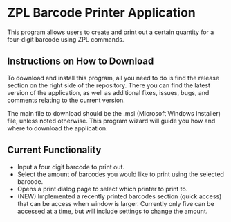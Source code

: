 # ZPL Barcode Printer Application

This program allows users to create and print out a certain quantity for a four-digit barcode using ZPL commands.

## Instructions on How to Download

To download and install this program, all you need to do is find the release section on the right side of the repository. There you can find the latest version of the application, as well as additional fixes, issues, bugs, and comments relating to the current version.

The main file to download should be the .msi (Microsoft Windows Installer) file, unless noted otherwise. This program wizard will guide you how and where to download the application.

## Current Functionality
- Input a four digit barcode to print out.
- Select the amount of barcodes you would like to print using the selected barcode.
- Opens a print dialog page to select which printer to print to.
- (NEW) Implemented a recently printed barcodes section (quick access) that can be access when window is larger. Currently only five can be accessed at a time, but will include settings to change the amount.
